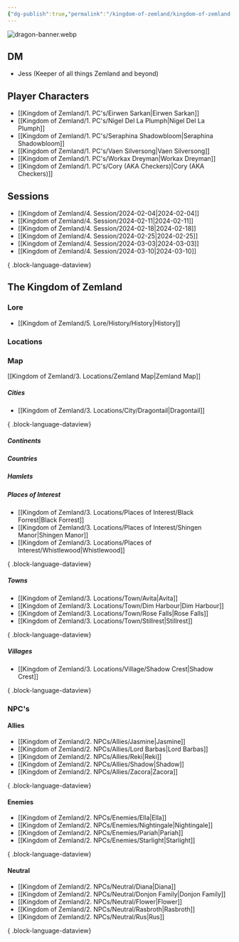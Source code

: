 ```yaml
---
{"dg-publish":true,"permalink":"/kingdom-of-zemland/kingdom-of-zemland-home-page/","tags":["gardenEntry"]}
---
```



![dragon-banner.webp](/img/user/Kingdom%20of%20Zemland/z_Attachments/dragon-banner.webp)

## DM

- Jess (Keeper of all things Zemland and beyond)

## Player Characters 

- [[Kingdom of Zemland/1. PC's/Eirwen Sarkan\|Eirwen Sarkan]] 
- [[Kingdom of Zemland/1. PC's/Nigel Del La Plumph\|Nigel Del La Plumph]]
- [[Kingdom of Zemland/1. PC's/Seraphina Shadowbloom\|Seraphina Shadowbloom]] 
- [[Kingdom of Zemland/1. PC's/Vaen Silversong\|Vaen Silversong]] 
- [[Kingdom of Zemland/1. PC's/Workax Dreyman\|Workax Dreyman]] 
- [[Kingdom of Zemland/1. PC's/Cory (AKA Checkers)\|Cory (AKA Checkers)]] 


## Sessions 

- [[Kingdom of Zemland/4. Session/2024-02-04\|2024-02-04]]
- [[Kingdom of Zemland/4. Session/2024-02-11\|2024-02-11]]
- [[Kingdom of Zemland/4. Session/2024-02-18\|2024-02-18]]
- [[Kingdom of Zemland/4. Session/2024-02-25\|2024-02-25]]
- [[Kingdom of Zemland/4. Session/2024-03-03\|2024-03-03]]
- [[Kingdom of Zemland/4. Session/2024-03-10\|2024-03-10]]

{ .block-language-dataview}


## **The Kingdom of Zemland**


### **Lore** 
 - [[Kingdom of Zemland/5. Lore/History/History\|History]] 

### **Locations** 

### Map

[[Kingdom of Zemland/3. Locations/Zemland Map\|Zemland Map]] 


##### Cities
- [[Kingdom of Zemland/3. Locations/City/Dragontail\|Dragontail]]

{ .block-language-dataview}


##### Continents 


##### Countries


##### Hamlets


##### Places of Interest
- [[Kingdom of Zemland/3. Locations/Places of Interest/Black Forrest\|Black Forrest]]
- [[Kingdom of Zemland/3. Locations/Places of Interest/Shingen Manor\|Shingen Manor]]
- [[Kingdom of Zemland/3. Locations/Places of Interest/Whistlewood\|Whistlewood]]

{ .block-language-dataview}


##### Towns
- [[Kingdom of Zemland/3. Locations/Town/Avita\|Avita]]
- [[Kingdom of Zemland/3. Locations/Town/Dim Harbour\|Dim Harbour]]
- [[Kingdom of Zemland/3. Locations/Town/Rose Falls\|Rose Falls]]
- [[Kingdom of Zemland/3. Locations/Town/Stillrest\|Stillrest]]

{ .block-language-dataview}


##### Villages
- [[Kingdom of Zemland/3. Locations/Village/Shadow Crest\|Shadow Crest]]

{ .block-language-dataview}


### **NPC's**

#### Allies
- [[Kingdom of Zemland/2. NPCs/Allies/Jasmine\|Jasmine]]
- [[Kingdom of Zemland/2. NPCs/Allies/Lord Barbas\|Lord Barbas]]
- [[Kingdom of Zemland/2. NPCs/Allies/Reki\|Reki]]
- [[Kingdom of Zemland/2. NPCs/Allies/Shadow\|Shadow]]
- [[Kingdom of Zemland/2. NPCs/Allies/Zacora\|Zacora]]

{ .block-language-dataview}

#### Enemies 
- [[Kingdom of Zemland/2. NPCs/Enemies/Ella\|Ella]]
- [[Kingdom of Zemland/2. NPCs/Enemies/Nightingale\|Nightingale]]
- [[Kingdom of Zemland/2. NPCs/Enemies/Pariah\|Pariah]]
- [[Kingdom of Zemland/2. NPCs/Enemies/Starlight\|Starlight]]

{ .block-language-dataview}

#### Neutral
- [[Kingdom of Zemland/2. NPCs/Neutral/Diana\|Diana]]
- [[Kingdom of Zemland/2. NPCs/Neutral/Donjon Family\|Donjon Family]]
- [[Kingdom of Zemland/2. NPCs/Neutral/Flower\|Flower]]
- [[Kingdom of Zemland/2. NPCs/Neutral/Rasbroth\|Rasbroth]]
- [[Kingdom of Zemland/2. NPCs/Neutral/Rus\|Rus]]

{ .block-language-dataview}

